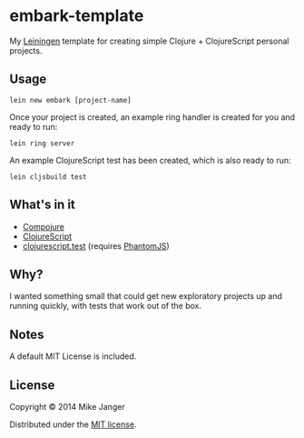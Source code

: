 # embark-template

My [Leiningen](http://leiningen.org/) template for creating simple Clojure + ClojureScript personal projects.

## Usage

    lein new embark [project-name]

Once your project is created, an example ring handler is created for you and ready to run:

    lein ring server

An example ClojureScript test has been created, which is also ready to run:

    lein cljsbuild test

## What's in it

- [Compojure](https://github.com/weavejester/compojure)
- [ClojureScript](https://github.com/clojure/clojurescript)
- [clojurescript.test](https://github.com/cemerick/clojurescript.test) (requires [PhantomJS](http://phantomjs.org/))

## Why?

I wanted something small that could get new exploratory projects up and running quickly, with tests that work out of the box.

## Notes

A default MIT License is included.

## License

Copyright © 2014 Mike Janger

Distributed under the [MIT license](http://www.opensource.org/licenses/MIT).
